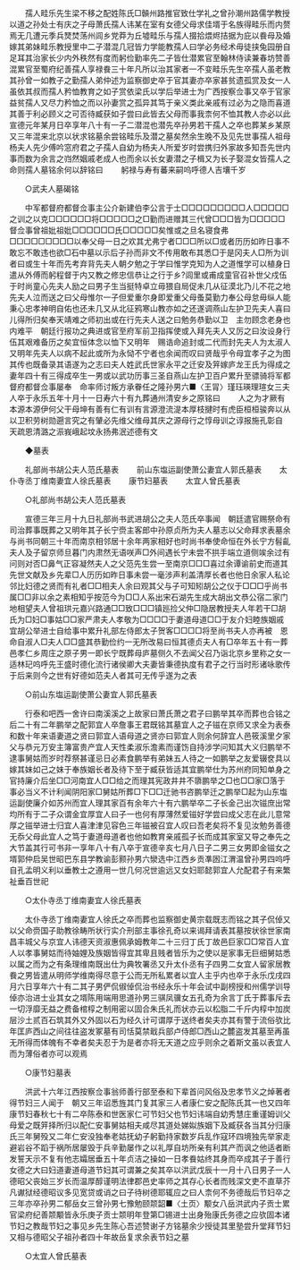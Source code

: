 <!-- { "loadSidebar": true } -->
　　孺人畦乐先生梁不移之配姓陈氏□贑州路推官致仕学礼之曾孙潮州路儒学教授以道之孙处士有庆之子母萧氏孺人讳某在室有女德父母求佳壻于名族得畦乐而内赘焉无几遭元季兵燹焚荡州闾乡党莽为丘墟畦乐与孺人掇拾煨烬拮据为庇以飬母及婚嫁其弟妹畦乐教授里中二子潜混几冠皆力学能教孺人曰学必务经术毋徒挟兔园册自足耳其治家长少内外秩然有度而躬俭勤率先二子皆仕潜累官至翰林侍读兼春坊赞善混累官至蜀府纪善孺人享禄飬三十年凡所以治其家者一不变畦乐先生卒孺人虽老教其孙曾一如教子之勤孺人弟仲述为监察御史卒于官其妻亦卒家甚贫遗孤赏及女一人虽依其叔而孺人矜恤教育之如子赏依梁氏以学后举进士为广西按察佥事又卒于官家益贫孺人又尽力矜恤之而以孙妻赏之孤异其笃于亲义类此亲戚有过必为之隐而喜道其善于利必顾义之可否待臧获如子尝曰此皆去父母而事我柰何不恤其教人亦必以此宣德元年某月日卒享年八十有一子二潜混也潜先卒孙男若干孺人之卒也葬某乡某原又三年混来北京以状求铭墓余尝铭畦乐及潜之墓矣然余生晚不及见先世事孺人祖母杨夫人先少傅吟窓府君之子孺人自幼为杨夫人所爱岁时尝携归外家故多知吾先世内事而数为余言之岿然姻戚老成人也而余以长女妻潜之子楫又为长子娶混女皆孺人之命则孺人墓铭余何以辞铭曰 
　　躬禄与寿有蕃来嗣呜呼德人吉壤千岁 

　　○武夫人墓碣铭 

　　中军都督府都督佥事主公介新建伯李公言于士□□□□□□□□□人□□□□□之训之以克□□□□□□将□□□□□之□勤而进赠其三代曾□□□皆为□□□□□督佥事曾祖妣祖妣□□□□□□氏□□□□□矣惟或之旦名寝食弗□□□□□□□□□以奉父母一日之欢其尤弗宁者□□□所以□或者历历如昨日事不敢忘不敢违也欲□石中墓以示后子孙而非文不传用敢布其悉□于是冈夫人□所为训者曰或生十年而先考弃背先夫人朝夕勉之于学曰惟学克知为人之道惟学可以植身日遣从外傅而躬程督于内又教之修忠信恭让之行于乡?闾里或甫成童官召补世父戍伍于时尚童心先夫人励之曰男子生当挺特卓立毋猥自局促未几从征漠北乃儿不花之地先夫人泣而送之曰父母惟尔一子但爱重尔身即爱重父母蚤莫勤力奉公母怠毋纵人能秉心忠孝神明自佑也还未几又从北征鸦寒山教亦如之还遂调燕山左护卫先夫人喜曰儿得所归矣奉天靖难之师初出或在行先夫人送之曰勉务恭勤以卫　主勿顾念老身也内难平　朝廷行报功之典进或官至府军前卫指挥使或入拜先夫人又厉之曰汝设身行伍其艰难备历之矣宜恒体念以恤下又明年　赐诰命追封或二代而封先夫人为太淑人又明年先夫人以病不起此或所为永恸不宁者也余闻而叹曰贤哉乎令母宜孝子之为图其传也既备录其语遂为之志曰夫人姓武氏世家永平之迁安及笄嫁庐龙王氏为得成之妻年四十有三得成卒生一男或以武功历事三圣自燕山左护卫百户累升至骠骑将军都督府都督佥事屡奉　命率师讨叛方承眷任之隆孙男六■〈王冐〉瑾珏瑛理瑄女三夫人卒于永乐五年十月十一日寿六十有九葬通州清安乡之原铭曰 
　　人之为才厥有本源本源伊何父干母坤有善有仁有训有言源澄流湜本厚枝揵时有虎臣桓桓骏奔以从以卫积劳树勋遡言究之有肈必先维父维母其庆之源母行之惇母训之谆报施孔彰自　天疏恩清潞之浱峩峨起坟永扬弗泯述德有文 

　　◆墓表 

　　礼部尚书胡公夫人范氏墓表 
　　前山东塩运副使萧公妻宜人郭氏墓表 
　　太仆寺丞丁维南妻宜人徐氏墓表 
　　康节妇墓表 
　　太宜人曾氏墓表 

　　○礼部尚书胡公夫人范氏墓表 

　　宣德三年三月十九日礼部尚书武进胡公之夫人范氏卒事闻　朝廷遣官赐祭命有司治葬事既葬之又明年其子长宁赍主客郎中孙原贞所为夫人墓志以父命拜求表墓余与尚书同朝三十年而南京相邻居十余年两家相好也时尚书奉使命恒在外长宁方髫齓夫人及子留京师旦暮门内肃然无语咲声□外间遇长宁未尝不拱手端立道侧竢余过有问则对否□鼻气正容凝然夫人之父范先生尝一至南京□□□喜过余谭谕前史而道其先世文献及乡先辈□人历历如昨日事未尝一毫涉声利盖清厚长者也他日余家人私论邻比妇德之贤而有礼者□□相夫人余曰观其父与子可知矧胡公之仪于□□□乎尚书属□□非以余之素相知乎按范今为□□人系出宋石湖先生成大胡出文恭公宿二家门地相望夫人曾祖珙元嘉兴路通□□致□□□镇廵捡父仲□隐居教授夫人年若干□胡氏为□妇□事姑□□家严肃夫人孝敬为□□□□于妻道母道□□于友介妇睦族姻戚宜胡公举进士自给事中累升礼部左侍郎太子贺客□□□□将至尚书夫人亦再被　恩命自淑人□夫人□□盛其恭勤俭约一无所改易曰恒其德贞夫人有□卒年五十有一葬邑孝仁乡周庄之原子男一即长宁既葬母庐墓侧久不去闻父召乃诣北京乡里称之女一适林玘呜呼先王盛时德化流行诸侯卿大夫妻皆秉德执度有君子之行当时形诸咏歌传于后来则今之世有好德如范夫人者其可无传乎遂为之表 

　　○前山东塩运副使萧公妻宜人郭氏墓表 

　　行泰和吧西一舍许曰南溪溪之上故家曰萧氏萧之君子曰鹏举其卒而葬也合铭之后二十有二年鹏举之配郭宜人卒詹事王君既铭其墓宜人之子镃在京师又求全为表泰和数十年来语妻道之贤曰郭宜人语母道之贤亦曰郭宜人则余何辞宜人邑筱溪里夕家父与恭元万安主簿富贵产宜人天性柔淑乐澹素而谨饬自持涉学问知其大义归鹏举不逮事舅姑而岁时荐祭甚谨忌日必素食鹏举有弟妹五人待之一如鹏举之友爱辍奁具以嫁其妹如己之妹于奉族姻长者及待下至于臧获皆适其宜鹏举仕为苏州府同知单身之官持廉介后坐□□河南宜人□□给之而理其宪政井井不隳鹏举之□也□□家□落于事必当义不计利闻阴阳家□舅姑所葬□下□□迁驰书咨鹏举迁之鹏举□起为山东塩运副使廉介如苏州而宜人理其家百有余年六十有六鹏举卒二子长金己出次镃庶出常均所有于二子众谓金宜厚宜人曰子一也何有厚薄然爱镃好学尝曰成父志在此儿意常厚之镃举进士归宜人喜津津见容色三年镃被召宜人叹曰吾老矣将不复见汝勉务善德无忝父母此宜人之笃于妻道母道者也他如教育亲戚孤子长而成其家室又导之奉先之大节盖其行可书非一享年八十有八卒于宣德辛亥七月八日子二男三女男即金镃女之壻郭仲启吴世昭巴东县学教谕彭颢孙男六灓选中江西乡贡凖囦江渭温曾孙男四呜呼自孔孟明义利以垂教士之遵用一世几何况世逾远又女妇耶懿郭宜人允配君子有来繁祉垂百世祀 

　　○太仆寺丞丁维南妻宜人徐氏墓表 

　　太仆寺丞丁维南妻宜人徐氏之卒而葬也监察御史黄宗载既志而铭之其子侃倬又以父命赍国子助教徐畴所状行实介刑部主事徐孔奇以来谒拜请表其墓按状徐世家南昌丰城父与京宜人讳德天资淑惠佩承姆教年二十三归丁氏丁故邑巨家□□常百人宜人以孝事舅姑而待妯娌及族姻皆得宜其卑且贱者皆乐为之使以是家事无巨细舅姑悉以属之而为之有条理维南既出仕为典牧署丞又升太仆丞有子四男二女宜人留家居教飬之男皆遣从明师学维南得尽意于公而无所私累者以宜人主乎内也卒于永乐戊戌四月六日享年六十有二其子男俨侃俶倬侃治书经永乐十年会试中副榜授和州儒学训导倬亦治进士业其女之壻陈用端用思道孙男三骐凤骥女五孔奇为余言丁氏于葬事斥去一切浮靡无益之费备棺椁之制用密以固合朱氏礼而状亦云以松脂二千斤内椁中加炭层沙土贰百石筑其外又外固以石为经久计可谓厚于送终者矣夫亦其有警于流俗欤比年匡庐西山之间往往盗发冢墓有司恬莫禁戢兵部卢侍郎□西山之麓盗发其墓至再虽无所得而体魄有不幸者矣夫忍于为是者亦将无天道之应乎则余之着斯文虽以表宜人而为薄俗者亦可以观焉 

　　○康节妇墓表 

　　洪武十六年江西按察佥事翁师善行部至泰和下辈首问风俗及忠孝节义之焯著者得节妇三人闻于　朝又三年诏悉旌其门复其家三人者康仁安之配陈氏其一也又四年康节妇春秋七十有二卒陈泰和世医家仁可节妇父也节妇讳端自幼秀慧庄重谨姆训父母爱之既笄择所归以配仁安事舅姑相夫咸尽其道处娣姒族姻下及臧获各当其分归康氏三年舅殁又二年仁安没独奉老姑抚幼子躬勤持家数岁兵乱作寇环四境独先举家走避岩谷不蹈于祸所居屡毁于兵辛勤屡作之以礼厚自坊所亲有利其产而讽之他适者断发誓天示不复有他志孀居垂五十年贞洁之操如一日孝飬姑终其身而卒成其子于善行女德之大曰妇道妻道母道节妇其可谓兼之矣其卒以洪武戊辰十一月十八日男子一人德昭父丧始三岁长而温厚醇谨明法律郡邑史率师之其存心长者而贱深文吏不直草芥凡谳狱经德昭议多见宽贷或诮之曰子待树德耶辄应之曰人柰何不务德哉后节妇卒之三年亦卒孙男二郁岳女三曾孙男七豫勉颐颒韶■〈土页〉颙女八岳洪武内子贡士累官梁府纪善颒颙皆永乐庚子贡士颒明年登第□锡进士出身殆康氏务德之应欤固本诸节妇之教哉节妇之事见乡先生陈心吾述赞谢子方铭墓余少授徒其里塾尝升堂拜节妇又相与德昭父子祖孙者四十年故岳复求余表节妇之墓 

　　○太宜人曾氏墓表 

